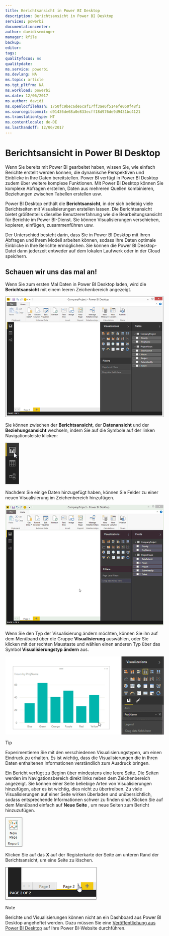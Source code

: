 ```yaml
---
title: Berichtsansicht in Power BI Desktop
description: Berichtsansicht in Power BI Desktop
services: powerbi
documentationcenter: 
author: davidiseminger
manager: kfile
backup: 
editor: 
tags: 
qualityfocus: no
qualitydate: 
ms.service: powerbi
ms.devlang: NA
ms.topic: article
ms.tgt_pltfrm: NA
ms.workload: powerbi
ms.date: 12/06/2017
ms.author: davidi
ms.openlocfilehash: 1750fc9bec6de6caf17ff3ae6f514efe050f48f1
ms.sourcegitcommit: d91436de68a0e833ecff18d976de9d9431bc4121
ms.translationtype: HT
ms.contentlocale: de-DE
ms.lasthandoff: 12/06/2017
---
```

# <a name="report-view-in-power-bi-desktop"></a>Berichtsansicht in Power BI Desktop
Wenn Sie bereits mit Power BI gearbeitet haben, wissen Sie, wie einfach Berichte erstellt werden können, die dynamische Perspektiven und Einblicke in Ihre Daten bereitstellen. Power BI verfügt in Power BI Desktop zudem über weitere komplexe Funktionen. Mit Power BI Desktop können Sie komplexe Abfragen erstellen, Daten aus mehreren Quellen kombinieren, Beziehungen zwischen Tabellen erstellen usw.

Power BI Desktop enthält die **Berichtsansicht**, in der sich beliebig viele Berichtseiten mit Visualisierungen erstellen lassen. Die Berichtsansicht bietet größtenteils dieselbe Benutzererfahrung wie die Bearbeitungsansicht für Berichte im Power BI-Dienst. Sie können Visualisierungen verschieben, kopieren, einfügen, zusammenführen usw.

Der Unterschied besteht darin, dass Sie in Power BI Desktop mit Ihren Abfragen und Ihrem Modell arbeiten können, sodass Ihre Daten optimale Einblicke in Ihre Berichte ermöglichen. Sie können die Power BI Desktop-Datei dann jederzeit entweder auf dem lokalen Laufwerk oder in der Cloud speichern.

## <a name="lets-take-a-look"></a>Schauen wir uns das mal an!
Wenn Sie zum ersten Mal Daten in Power BI Desktop laden, wird die **Berichtsansicht** mit einem leeren Zeichenbereich angezeigt.

![](media/desktop-report-view/pbi_reportviewinpbidesigner_reportview.png)

Sie können zwischen der **Berichtsansicht**, der **Datenansicht** und der **Beziehungsansicht** wechseln, indem Sie auf die Symbole auf der linken Navigationsleiste klicken:

![](media/desktop-report-view/pbi_reportviewinpbidesigner_changeview.png)

Nachdem Sie einige Daten hinzugefügt haben, können Sie Felder zu einer neuen Visualisierung im Zeichenbereich hinzufügen.

![](media/desktop-report-view/pbid_reportview_addvis.gif)

Wenn Sie den Typ der Visualisierung ändern möchten, können Sie ihn auf dem Menüband über die Gruppe **Visualisierung** auswählen, oder Sie klicken mit der rechten Maustaste und wählen einen anderen Typ über das Symbol **Visualisierungstyp ändern** aus.

![](media/desktop-report-view/pbid_reportview_changevis.gif)

> [!TIP]
> Experimentieren Sie mit den verschiedenen Visualisierungstypen, um einen Eindruck zu erhalten. Es ist wichtig, dass die Visualisierungen die in Ihren Daten enthaltenen Informationen verständlich zum Ausdruck bringen.
> 
> 

Ein Bericht verfügt zu Beginn über mindestens eine leere Seite. Die Seiten werden im Navigationsbereich direkt links neben dem Zeichenbereich angezeigt. Sie können einer Seite beliebige Arten von Visualisierungen hinzufügen, aber es ist wichtig, dies nicht zu übertreiben. Zu viele Visualisierungen auf einer Seite wirken überladen und unübersichtlich, sodass entsprechende Informationen schwer zu finden sind. Klicken Sie auf dem Menüband einfach auf **Neue Seite** , um neue Seiten zum Bericht hinzuzufügen.

![](media/desktop-report-view/pbidesignerreportviewnewpage.png)

Klicken Sie auf das **X** auf der Registerkarte der Seite am unteren Rand der Berichtsansicht, um eine Seite zu löschen.

![](media/desktop-report-view/pbi_reportviewinpbidesigner_deletepage.png)

> [!NOTE]
> Berichte und Visualisierungen können nicht an ein Dashboard aus Power BI Desktop angeheftet werden. Dazu müssen Sie eine [Veröffentlichung aus Power BI Desktop](desktop-upload-desktop-files.md) auf Ihre Power BI-Website durchführen.
> 
> 

